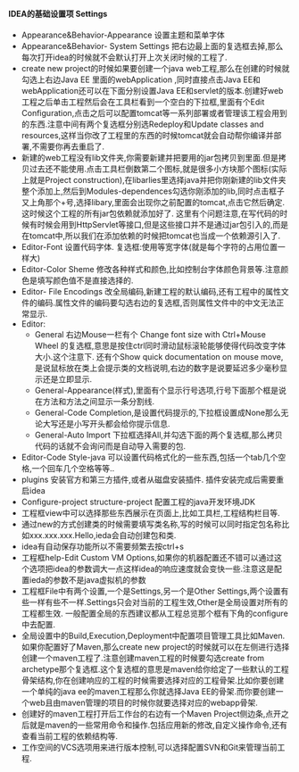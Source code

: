 #### IDEA的基础设置项 Settings
* Appearance&Behavior-Appearance 设置主题和菜单字体
* Appearance&Behavior- System Settings 把右边最上面的复选框去掉,那么每次打开idea的时候就不会默认打开上次关闭时候的工程了.
* create new project的时候如果要创建一个java web工程,那么在创建的时候就勾选上右边Java EE 里面的webApplication ,同时直接点击Java EE和webApplication还可以在下面分别设置Java EE和servlet的版本.创建好web工程之后单击工程然后会在工具栏看到一个空白的下拉框,里面有个Edit Configuration,点击之后可以配置tomcat等一系列部署或者管理该工程会用到的东西.注意中间有两个复选框分别选Redeploy和Update classes and resources,这样当你改了工程里的东西的时候tomcat就会自动帮你编译并部署,不需要你再去重启了.
* 新建的web工程没有lib文件夹,你需要新建并把要用的jar包拷贝到里面.但是拷贝过去还不能使用.点击工具栏倒数第二个图标,就是很多小方块那个图标(实际上就是Project construction),在libarlies里选择java并把你刚新建的lib文件夹整个添加上,然后到Modules-dependences勾选你刚添加的lib,同时点击框子又上角那个+号,选择libary,里面会出现你之前配置的tomcat,点击它然后确定.这时候这个工程的所有jar包依赖就添加好了. 这里有个问题注意,在写代码的时候有时候会用到HttpServlet等接口,但是这些接口并不是通过jar包引入的,而是在tomcat中,所以我们在添加依赖的时候把tomcat也当成一个依赖源引入了.
* Editor-Font 设置代码字体. 复选框:使用等宽字体(就是每个字符的占用位置一样大)
* Editor-Color Sheme 修改各种样式和颜色,比如控制台字体颜色背景等.注意颜色是填写颜色值不是直接选择的. 
* Editor- File Encodings 改全局编码,新建工程的默认编码,还有工程中的属性文件的编码.属性文件的编码要勾选右边的复选框,否则属性文件中的中文无法正常显示.
* Editor:
  - General 右边Mouse一栏有个 Change font size with Ctrl+Mouse Wheel 的复选框,意思是按住ctrl同时滑动鼠标滚轮能够使得代码改变字体大小.这个注意下. 还有个Show quick documentation on mouse move,是说鼠标放在类上会提示类的文档说明,右边的数字是说要延迟多少毫秒显示还是立即显示.
  - General-Appearance(样式),里面有个显示行号选项,行号下面那个框是说在方法和方法之间显示一条分割线.
  - General-Code Completion,是设置代码提示的,下拉框设置成None那么无论大写还是小写开头都会给你提示信息.
  - General-Auto Import 下拉框选择All,并勾选下面的两个复选框,那么拷贝代码的话就不会询问而是自动导入需要的包.
* Editor-Code Style-java 可以设置代码格式化的一些东西,包括一个tab几个空格,一个回车几个空格等等..
* plugins 安装官方和第三方插件,或者从磁盘安装插件. 插件安装完成后需要重启idea
* Configure-project structure-project 配置工程的java开发环境JDK
* 工程框view中可以选择那些东西展示在页面上,比如工具栏,工程结构栏目等.
* 通过new的方式创建类的时候需要填写类名称,写的时候可以同时指定包名称比如xxx.xxx.xxx.Hello,ieda会自动创建包和类.
* idea有自动保存功能所以不需要频繁去按ctrl+s
* 工程框help-Edit Custom VM Options,如果你的机器配置还不错可以通过这个选项把idea的参数调大一点这样idea的响应速度就会变快一些.注意这是配置ieda的参数不是java虚拟机的参数
* 工程框File中有两个设置,一个是Settings,另一个是Other Settings,两个设置有些一样有些不一样.Settings只会对当前的工程生效,Other是全局设置对所有的工程都生效. 一般配置全局的东西建议都从工程总览那个框有下角的configure中去配置.
* 全局设置中的Build,Execution,Deployment中配置项目管理工具比如Maven.如果你配置好了Maven,那么create new project的时候就可以在左侧进行选择创建一个maven工程了.注意创建maven工程的时候要勾选create from archetype那个复选框.这个复选框的意思是maven给你给定了一些默认的工程骨架结构,你在创建响应的工程的时候需要选择对应的工程骨架.比如你要创建一个单纯的java ee的maven工程那么你就选择Java EE的骨架.而你要创建一个web且由maven管理的项目的时候你就要选择对应的webapp骨架.
* 创建好的maven工程打开后工作台的右边有一个Maven Project侧边条,点开之后就是maven的一些常用命令和操作.包括应用新的修改,自定义操作命令,还有查看当前工程的依赖结构等.
* 工作空间的VCS选项用来进行版本控制,可以选择配置SVN和Git来管理当前工程.

